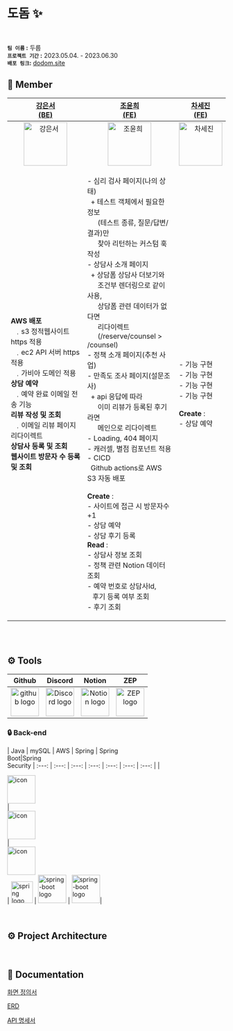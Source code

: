 # 도돔 :sparkles: 

<br/>

**`팀 이름` :**  두룹<br/>
**`프로젝트 기간` :** 2023.05.04. - 2023.06.30<br/>
**`배포 링크`:** [dodom.site]((https://dodom.site/)) <br/>

## 🙋 Member
|[강은서<br>(BE)](https://github.com/kdmstj)|[조윤희<br>(FE)](https://github.com/YUNH7)|[차세진<br>(FE)](https://github.com/chasj0326)|
| :----------------------------------------------------------------------------------------------------: | :--------------------------------------------------------------------------------------------------------------------------------------------------------------------------------------------------------------------------------------------------------------------------------------------------------------------------------------------------------------------------------------------------------------------------------------------------------------------------------------------------------------------------------------------------------------------------------------------------------------------------------------------------------------------------------------------------------------------------------------------------------------------------------------------------------------------------------------------------------------------------------------------------------------------------------------------------------------------------------------------------------------------: | :---------------------------------------------------------------------------------------------------------------: |
| <img alt="강은서" src="https://avatars.githubusercontent.com/u/62414231?v=4" height="100" width="100"> |<img alt="조윤희" src="https://avatars.githubusercontent.com/u/113083398?v=4" height="100" width="100"> |<img alt="차세진" src="https://avatars.githubusercontent.com/u/62418379?v=4" height="100" width="100">|
|<p align="left">**AWS 배포**<br/>&ensp;﹒s3 정적웹사이트 https 적용<br/>&ensp;﹒ec2 API 서버 https 적용<br/>&ensp;﹒가비아 도메인 적용<br/>**상담 예약**<br/>&ensp;﹒예약 완료 이메일 전송 기능<br/>**리뷰 작성 및 조회**<br/>&ensp;﹒이메일 리뷰 페이지 리다이렉트<br/>**상담사 등록 및 조회**<br/>**웹사이트 방문자 수 등록 및 조회**</p>| <p align="left" >- 심리 검사 페이지(나의 상태)<br/>&ensp;+ 테스트 객체에서 필요한 정보<br/>&ensp;&ensp;&ensp;(테스트 종류, 질문/답변/결과)만<br/>&ensp;&ensp;&ensp;찾아 리턴하는 커스텀 훅 작성<br/>- 상담사 소개 페이지<br/>&ensp;+ 상담폼 상담사 더보기와<br/>&ensp;&ensp;&ensp;조건부 렌더링으로 같이 사용,<br/>&ensp;&ensp;&ensp;상담폼 관련 데이터가 없다면<br/>&ensp;&ensp;&ensp;리다이렉트<br/>&ensp;&ensp;&ensp;(/reserve/counsel > /counsel)<br/>- 정책 소개 페이지(추천 사업)<br/>- 만족도 조사 페이지(설문조사)<br/>&ensp;+ api 응답에 따라<br/>&ensp;&ensp;&ensp;이미 리뷰가 등록된 후기라면<br/>&ensp;&ensp;&ensp;메인으로 리다이렉트<br/>- Loading, 404 페이지<br/>- 캐러셀, 별점 컴포넌트 적용<br/>- CICD<br/>&ensp;Github actions로 AWS S3 자동 배포<br/><br/>**Create** :<br/>- 사이트에 접근 시 방문자수 +1<br/>- 상담 예약<br/>- 상담 후기 등록<br/>**Read** :<br/>- 상담사 정보 조회<br/>- 정책 관련 Notion 데이터 조회<br/>- 예약 번호로 상담사Id,<br/>&ensp; 후기 등록 여부 조회<br/>- 후기 조회 | <p align="left">- 기능 구현<br/>- 기능 구현<br/>- 기능 구현<br/>- 기능 구현<br/><br/>**Create** :<br/>- 상담 예약 |

<br/>


<br/>

## <span style=""> ⚙️ **Tools** </span>
| Github | Discord |Notion|ZEP|
| :---: | :---: |:---:|:---:|
| <img alt="github logo" src="https://techstack-generator.vercel.app/github-icon.svg" width="65" height="65"> | <img alt="Discord logo" src="https://assets-global.website-files.com/6257adef93867e50d84d30e2/62595384e89d1d54d704ece7_3437c10597c1526c3dbd98c737c2bcae.svg" height="65" width="65"> |<img alt="Notion logo" src="https://www.notion.so/cdn-cgi/image/format=auto,width=640,quality=100/front-static/shared/icons/notion-app-icon-3d.png" height="65" width="65">|<img alt="ZEP logo" src="https://yt3.googleusercontent.com/jCFZ68VFF9Eb-8pGlSnPz9vspShDQbplbp7S049fR4c8bfYxmlTEmBq9TOboJMuCLoFdmxJY=s176-c-k-c0x00ffffff-no-rj" height="65" width="65">|

### <span style="">🔒  **Back-end** </span>
| Java | mySQL | AWS | Spring | Spring<br>Boot|Spring<br/>Security
| :---: | :---: | :---: | :---: | :---: | :---: | :---: |
| <div style="display: flex; align-items: flex-start;"><img src="https://techstack-generator.vercel.app/java-icon.svg" alt="icon" width="65" height="65" /></div> | <div style="display: flex; align-items: flex-start;"><img src="https://techstack-generator.vercel.app/mysql-icon.svg" alt="icon" width="65" height="65" /></div> | <div style="display: flex; align-items: flex-start;"><img src="https://techstack-generator.vercel.app/aws-icon.svg" alt="icon" width="65" height="65" /></div> | <img alt="spring logo" src="https://www.vectorlogo.zone/logos/springio/springio-icon.svg" height="50" width="50" > | <img alt="spring-boot logo" src="https://t1.daumcdn.net/cfile/tistory/27034D4F58E660F616" width="65" height="65" > | <img alt="spring-boot logo" src="https://blog.kakaocdn.net/dn/dIQDQP/btqZ09ESd8T/0ibqtotW52OaJS8HznXDQK/img.png" width="65" height="65" >|</div>

<br/>

## <span style=""> ⚙️ **Project Architecture** </span>

<br/>

## :notebook: Documentation

[화면 정의서]()

[ERD]()

[API 명세서]()


<br/>

